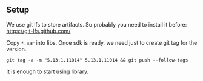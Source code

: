 
## Setup

We use git lfs to store artifacts. So probably you need to install it before: https://git-lfs.github.com/

Copy `*.aar` into libs.
Once sdk is ready, we need just to create git tag for the version.
```
git tag -a -m "5.13.1.11014" 5.13.1.11014 && git push --follow-tags
```
It is enough to start using library.
